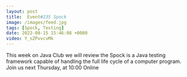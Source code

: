 ```yaml
---
layout: post
title:  Event#235 Spock
image: /images/feed.jpg
tags: [Spock, Testing]
date: 2022-08-15 15:46:08 +0000
video: Y_sZPvvcvMk
---
```


This week on Java Club we will review the Spock is a Java testing framework capable of handling the full life cycle of a computer program.
Join us next Thursday, at 10:00 Online
